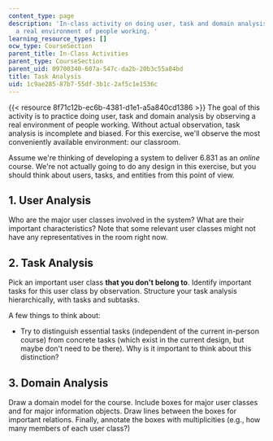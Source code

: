 ```yaml
---
content_type: page
description: 'In-class activity on doing user, task and domain analysis by observing
  a real environment of people working. '
learning_resource_types: []
ocw_type: CourseSection
parent_title: In-Class Activities
parent_type: CourseSection
parent_uid: 09700340-607a-547c-da2b-20b3c55a84bd
title: Task Analysis
uid: 1c9ae285-87b7-55df-3b1c-2af5c1e1536c
---
```


{{< resource 8f71c12b-ec6b-4381-d1e1-a5a840cd1386 >}} The goal of this activity is to practice doing user, task and domain analysis by observing a real environment of people working. Without actual observation, task analysis is incomplete and biased. For this exercise, we'll observe the most conveniently available environment: our classroom.

Assume we're thinking of developing a system to deliver 6.831 as an _online_ course. We're not actually going to do any design in this exercise, but you should think about users, tasks, and entities from this point of view.

1\. User Analysis
-----------------

Who are the major user classes involved in the system? What are their important characteristics? Note that some relevant user classes might not have any representatives in the room right now.

2\. Task Analysis
-----------------

Pick an important user class **that you don't belong to**. Identify important tasks for this user class by observation. Structure your task analysis hierarchically, with tasks and subtasks.

A few things to think about:

*   Try to distinguish essential tasks (independent of the current in-person course) from concrete tasks (which exist in the current design, but maybe don't need to be there). Why is it important to think about this distinction?

3\. Domain Analysis
-------------------

Draw a domain model for the course. Include boxes for major user classes and for major information objects. Draw lines between the boxes for important relations. Finally, annotate the boxes with multiplicities (e.g., how many members of each user class?)